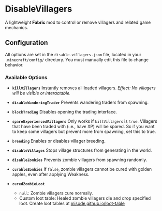 # DisableVillagers

A lightweight **Fabric** mod to control or remove villagers and related game mechanics.

## Configuration

All options are set in the `disable-villagers.json` file, located in your `.minecraft/config/` directory.
You must manually edit this file to change behavior.

### Available Options

* **`killVillagers`**
  Instantly removes all loaded villagers.
  *Effect: No villagers will be visible or interactable.*

* **`disableWanderingTrader`**
  Prevents wandering traders from spawning.

* **`blockTrading`**
  Disables opening the trading interface.

* **`spareExperiencedVillagers`**
  Only works if `killVillagers` is `true`.
  Villagers that have been traded with (i.e., have XP) will be spared.
  So if you want to keep some villagers but prevent more from spawning, set this to true.

* **`breeding`**
  Enables or disables villager breeding.

* **`disableVillages`**
  Stops village structures from generating in the world.

* **`disableZombies`**
  Prevents zombie villagers from spawning randomly.

* **`curableZombies`**
  If `false`, zombie villagers cannot be cured with golden apples, even after applying Weakness.

* **`curedZombieLoot`**

  * `null`: Zombie villagers cure normally.
  * Custom loot table: Healed zombie villagers die and drop specified loot.
    Create loot tables at [misode.github.io/loot-table](https://misode.github.io/loot-table/)
